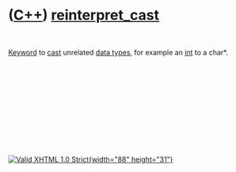 



 

 

 

 

 

([C++](Cpp.htm)) [reinterpret\_cast](CppReinterpret_cast.htm)
=============================================================

 

[Keyword](CppKeyword.htm) to [cast](CppCast.htm) unrelated [data
types](CppDataType.htm), for example an [int](CppInt.htm) to a char\*.

 

 

 

 

 





 

[![Valid XHTML 1.0 Strict](valid-xhtml10.png){width="88"
height="31"}](http://validator.w3.org/check?uri=referer)
